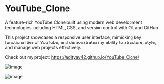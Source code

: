 # YouTube_Clone

A feature-rich YouTube Clone built using modern web development technologies including HTML, CSS, and version control with Git and GitHub.

This project showcases a responsive user interface, mimicking key functionalities of YouTube, and demonstrates my ability to structure, style, and manage web projects effectively. 

Check out my project: https://adityav42.github.io/YouTube_Clone/


![image](https://github.com/user-attachments/assets/03b8b0fe-ba0b-4788-bb67-26a6ca5237b2)


![image](https://github.com/user-attachments/assets/76c2b22e-f676-456e-b194-ca13740afbbd)
